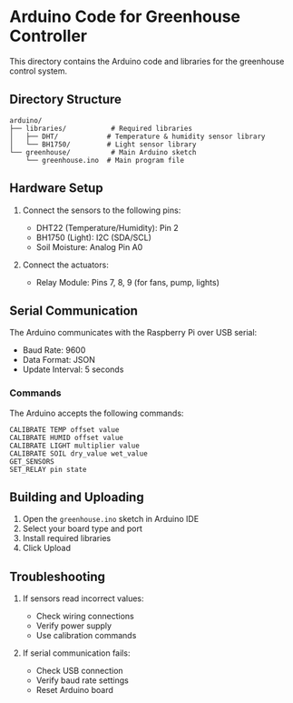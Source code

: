# Arduino Code for Greenhouse Controller

This directory contains the Arduino code and libraries for the greenhouse control system.

## Directory Structure

```
arduino/
├── libraries/           # Required libraries
│   ├── DHT/            # Temperature & humidity sensor library
│   └── BH1750/         # Light sensor library
└── greenhouse/          # Main Arduino sketch
    └── greenhouse.ino  # Main program file
```

## Hardware Setup

1. Connect the sensors to the following pins:
   - DHT22 (Temperature/Humidity): Pin 2
   - BH1750 (Light): I2C (SDA/SCL)
   - Soil Moisture: Analog Pin A0

2. Connect the actuators:
   - Relay Module: Pins 7, 8, 9 (for fans, pump, lights)

## Serial Communication

The Arduino communicates with the Raspberry Pi over USB serial:
- Baud Rate: 9600
- Data Format: JSON
- Update Interval: 5 seconds

### Commands

The Arduino accepts the following commands:
```
CALIBRATE TEMP offset value
CALIBRATE HUMID offset value
CALIBRATE LIGHT multiplier value
CALIBRATE SOIL dry_value wet_value
GET_SENSORS
SET_RELAY pin state
```

## Building and Uploading

1. Open the `greenhouse.ino` sketch in Arduino IDE
2. Select your board type and port
3. Install required libraries
4. Click Upload

## Troubleshooting

1. If sensors read incorrect values:
   - Check wiring connections
   - Verify power supply
   - Use calibration commands

2. If serial communication fails:
   - Check USB connection
   - Verify baud rate settings
   - Reset Arduino board 